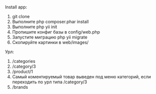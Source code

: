 Install app:

1. git clone
2. Выполните php composer.phar install
3. Выполните php yii init
4. Пропишите конфиг базы в config/web.php
5. Запустите миграцию php yii migrate
6. Скопируйте картинки в web/images/

Урл: 
1) /categories
2) /category/3
3) /product/1
4) Самый коментируемый товар выведен под меню категорий, если переходить по урл типа /category/3
5) /brands